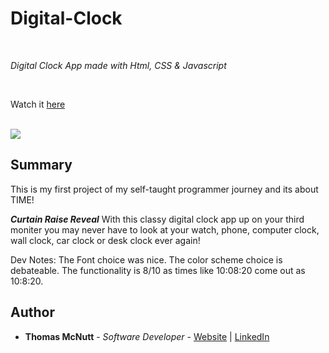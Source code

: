 # Digital-Clock

<br>

_Digital Clock App made with Html, CSS & Javascript_

<br>

Watch it [here](https://pachown.github.io/)

<br>

<image src="https://github.com/pachown/Digital-Clock/blob/master/Digital%2520Clock%2520img%5B1%5D.png">

## Summary

This is my first project of my self-taught programmer journey and its about TIME!

***Curtain Raise Reveal*** With this classy digital clock app up on your third moniter you may never have to look at your watch, phone, computer clock, wall clock, car clock or desk clock ever again!


Dev Notes: The Font choice was nice. The color scheme choice is debateable. The functionality is 8/10 as times like 10:08:20 come out as 10:8:20.

## Author

* **Thomas McNutt** - *Software Developer* - [Website](TBD) | [LinkedIn](https://www.linkedin.com/in/tom-mcnutt-97526588/)
